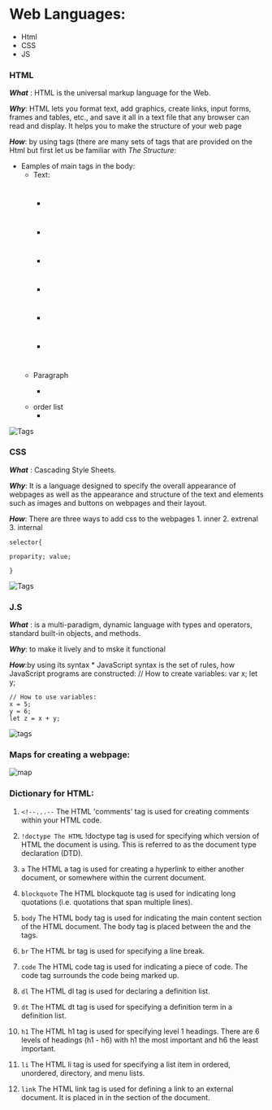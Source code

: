 # Web Languages:
* Html 
* CSS
* JS


### HTML
***What*** : HTML is the universal markup language for the Web.

***Why***:  HTML lets you format text, add graphics, create links, input forms, frames and tables, etc., and save it all in a text file that any browser can read and display. It helps you to make the structure of your web page 



***How***: by using tags (there are many sets of tags that are provided on the Html  but first let us be familiar with 
*The Structure*:
    <hTML>
      <head> 
      </head>
      <body>
      </body> 
    </hTML>

* Eamples of main tags in the body:     
  * Text:
    * <h1></h1>
    * <h2></h2>
    * <h3></h3>
    * <h4></h4>
    * <h5></h5>
    * <h6></h6>
  * Paragraph
    * <p></p>
  * order list 
     * <ol></ol> 

![Tags](https://www.theblogstarter.com/wp-content/uploads/2017/11/html-paragraph.png)



### CSS
***What*** : Cascading Style Sheets. 

***Why***:  It is a language designed to specify the overall appearance of webpages as well as the appearance and structure of the text and elements such as images and buttons on webpages and their layout.



***How***: There are three ways to add css to the webpages
    1. inner
    2. extrenal
    3. internal

    selector{ 

    proparity; value;

    }

![Tags](https://mdn.mozillademos.org/files/12189/css-as-authored.png)



### J.S
***What*** : is a multi-paradigm, dynamic language with types and operators, standard built-in objects, and methods.

***Why***:  to make it lively and to mske it functional 


***How***:by using its syntax 
    * JavaScript syntax is the set of rules, how JavaScript programs are constructed:
    // How to create variables:
    var x;
    let y;

    // How to use variables:
    x = 5;
    y = 6;
    let z = x + y;


![tags](https://www.theengineeringprojects.com/wp-content/uploads/2020/01/Basic-Syntax-And-Rules-In-JavaScript-3.jpg)



### Maps for creating a webpage: 
![map](https://www.programmersought.com/images/456/712440bf16826e56086a576f9ba09620.JPEG)


### Dictionary for HTML:
   1. `<!--...--`	The HTML 'comments' tag is used for creating comments within your HTML code.
   2. `!doctype	The HTML` !doctype tag is used for specifying which version of HTML the document is using. This is referred to as the document type declaration (DTD).
  3. `a`	The HTML a tag is used for creating a hyperlink to either another document, or somewhere within the current document.

  4. `blockquote`	The HTML blockquote tag is used for indicating long quotations (i.e. quotations that span multiple lines).
  5. `body`	The HTML body tag is used for indicating the main content section of the HTML document. The body tag is placed between the </head> and the </html> tags.
  6. `br`	The HTML br tag is used for specifying a line break.
  7. `code`	The HTML code tag is used for indicating a piece of code. The code tag surrounds the code being marked up.
  8. `dl`	The HTML dl tag is used for declaring a definition list.
  9. `dt`	The HTML dt tag is used for specifying a definition term in a definition list.
  10. `h1`	The HTML h1 tag is used for specifying level 1 headings. There are 6 levels of headings (h1 - h6) with h1 the most important and h6 the least important.
   11. `li`	The HTML li tag is used for specifying a list item in ordered, unordered, directory, and menu lists.
   12. `link`	The HTML link tag is used for defining a link to an external document. It is placed in in the <head> section of the document.
